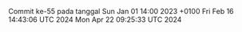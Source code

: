 Commit ke-55 pada tanggal Sun Jan 01 14:00 2023 +0100
Fri Feb 16 14:43:06 UTC 2024
Mon Apr 22 09:25:33 UTC 2024

